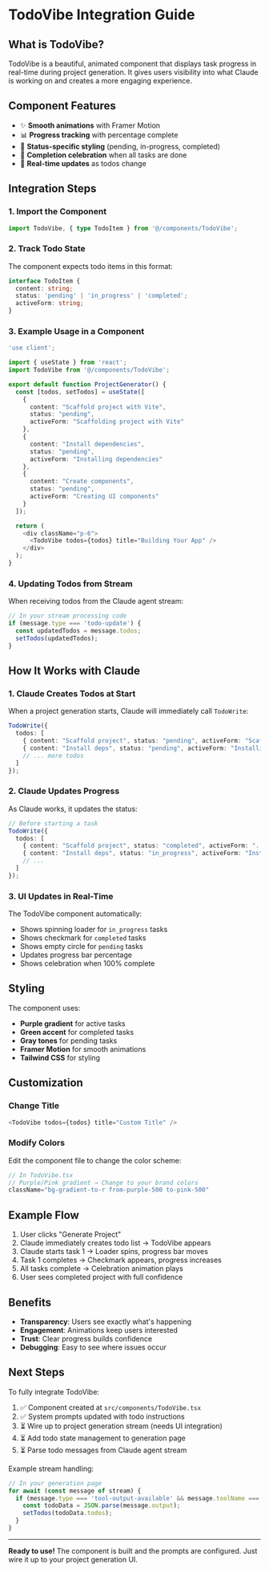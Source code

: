 # TodoVibe Integration Guide

## What is TodoVibe?

TodoVibe is a beautiful, animated component that displays task progress in real-time during project generation. It gives users visibility into what Claude is working on and creates a more engaging experience.

## Component Features

- ✨ **Smooth animations** with Framer Motion
- 📊 **Progress tracking** with percentage complete
- 🎨 **Status-specific styling** (pending, in-progress, completed)
- 🎉 **Completion celebration** when all tasks are done
- 🔄 **Real-time updates** as todos change

## Integration Steps

### 1. Import the Component

```typescript
import TodoVibe, { type TodoItem } from '@/components/TodoVibe';
```

### 2. Track Todo State

The component expects todo items in this format:

```typescript
interface TodoItem {
  content: string;
  status: 'pending' | 'in_progress' | 'completed';
  activeForm: string;
}
```

### 3. Example Usage in a Component

```typescript
'use client';

import { useState } from 'react';
import TodoVibe from '@/components/TodoVibe';

export default function ProjectGenerator() {
  const [todos, setTodos] = useState([
    {
      content: "Scaffold project with Vite",
      status: "pending",
      activeForm: "Scaffolding project with Vite"
    },
    {
      content: "Install dependencies",
      status: "pending",
      activeForm: "Installing dependencies"
    },
    {
      content: "Create components",
      status: "pending",
      activeForm: "Creating UI components"
    }
  ]);

  return (
    <div className="p-6">
      <TodoVibe todos={todos} title="Building Your App" />
    </div>
  );
}
```

### 4. Updating Todos from Stream

When receiving todos from the Claude agent stream:

```typescript
// In your stream processing code
if (message.type === 'todo-update') {
  const updatedTodos = message.todos;
  setTodos(updatedTodos);
}
```

## How It Works with Claude

### 1. Claude Creates Todos at Start

When a project generation starts, Claude will immediately call `TodoWrite`:

```typescript
TodoWrite({
  todos: [
    { content: "Scaffold project", status: "pending", activeForm: "Scaffolding project" },
    { content: "Install deps", status: "pending", activeForm: "Installing dependencies" },
    // ... more todos
  ]
});
```

### 2. Claude Updates Progress

As Claude works, it updates the status:

```typescript
// Before starting a task
TodoWrite({
  todos: [
    { content: "Scaffold project", status: "completed", activeForm: "..." },
    { content: "Install deps", status: "in_progress", activeForm: "Installing dependencies" },
    // ...
  ]
});
```

### 3. UI Updates in Real-Time

The TodoVibe component automatically:
- Shows spinning loader for `in_progress` tasks
- Shows checkmark for `completed` tasks
- Shows empty circle for `pending` tasks
- Updates progress bar percentage
- Shows celebration when 100% complete

## Styling

The component uses:
- **Purple gradient** for active tasks
- **Green accent** for completed tasks
- **Gray tones** for pending tasks
- **Framer Motion** for smooth animations
- **Tailwind CSS** for styling

## Customization

### Change Title

```typescript
<TodoVibe todos={todos} title="Custom Title" />
```

### Modify Colors

Edit the component file to change the color scheme:

```typescript
// In TodoVibe.tsx
// Purple/Pink gradient → Change to your brand colors
className="bg-gradient-to-r from-purple-500 to-pink-500"
```

## Example Flow

1. User clicks "Generate Project"
2. Claude immediately creates todo list → TodoVibe appears
3. Claude starts task 1 → Loader spins, progress bar moves
4. Task 1 completes → Checkmark appears, progress increases
5. All tasks complete → Celebration animation plays
6. User sees completed project with full confidence

## Benefits

- **Transparency**: Users see exactly what's happening
- **Engagement**: Animations keep users interested
- **Trust**: Clear progress builds confidence
- **Debugging**: Easy to see where issues occur

## Next Steps

To fully integrate TodoVibe:

1. ✅ Component created at `src/components/TodoVibe.tsx`
2. ✅ System prompts updated with todo instructions
3. ⏳ Wire up to project generation stream (needs UI integration)
4. ⏳ Add todo state management to generation page
5. ⏳ Parse todo messages from Claude agent stream

Example stream handling:

```typescript
// In your generation page
for await (const message of stream) {
  if (message.type === 'tool-output-available' && message.toolName === 'TodoWrite') {
    const todoData = JSON.parse(message.output);
    setTodos(todoData.todos);
  }
}
```

---

**Ready to use!** The component is built and the prompts are configured. Just wire it up to your project generation UI.
